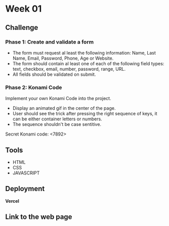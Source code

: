 # Week 01

## Challenge
### Phase 1: Create and validate a form
- The form must request al least the following information: Name, Last Name, Email, Password, Phone, Age or Website. 
- The form should contain al least one of each of the following field types: text, checkbox, email, number, password, range, URL. 
- All fields should be validated on submit.
### Phase 2: Konami Code
Implement your own Konami Code into the project. <br>
- Display an animated gif in the center of the page.
- User should see the trick after pressing the right sequence of keys, it can be either container letters or numbers.
- The sequence shouldn't be case sentitive.

Secret Konami code: <7892>

## Tools
- HTML
- CSS
- JAVASCRIPT
## Deployment
<strong> Vercel
## Link to the web page


